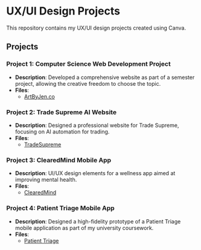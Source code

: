 # UX/UI Design Projects

This repository contains my UX/UI design projects created using Canva.

## Projects

### Project 1: Computer Science Web Development Project 
- **Description**: Developed a comprehensive website as part of a semester project, allowing the creative freedom to choose the topic.
- **Files**: 
  - [ArtByJen.co](https://github.com/jenxtembon/UX-UI-Designs/blob/main/ArtByJen.co%20Project/ArtByJen.co.html)

### Project 2: Trade Supreme AI Website
- **Description**: Designed a professional website for Trade Supreme, focusing on AI automation for trading.
- **Files**: 
  - [TradeSupreme](https://github.com/jenxtembon/jenxtembon.github.io/blob/main/Trade%20Supreme%20AI.zip)

### Project 3: ClearedMind Mobile App
- **Description**: UI/UX design elements for a wellness app aimed at improving mental health.
- **Files**:
  - [ClearedMind](Project2/Design1.png)

### Project 4: Patient Triage Mobile App
- **Description**: Designed a high-fidelity prototype of a Patient Triage mobile application as part of my university coursework. 
- **Files**: 
  - [Patient Triage](https://www.figma.com/proto/oKFSJQdKR9o4eyZgEp1kpj/Patient-Triage?page-id=0%3A1&node-id=99-24&node-type=frame&viewport=17%2C286%2C0.24&t=o8P5HAXj4AqSVsIB-1&scaling=scale-down&content-scaling=fixed&starting-point-node-id=1%3A733)
  

